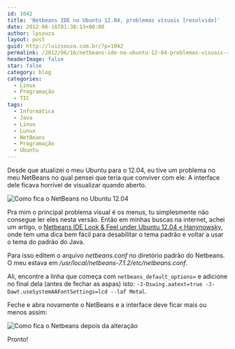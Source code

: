 ```yaml
---
id: 1042
title: 'Netbeans IDE no Ubuntu 12.04, problemas visuais [resolvido]'
date: 2012-06-16T01:38:13+00:00
author: lpsouza
layout: post
guid: http://luizsouza.com.br/?p=1042
permalink: /2012/06/16/netbeans-ide-no-ubuntu-12-04-problemas-visuais-resolvido/
headerImage: false
star: false
category: blog
categories:
  - Linux
  - Programação
  - TIC
tags:
  - Informática
  - Java
  - Linux
  - Lunux
  - NetBeans
  - Programação
  - Ubuntu
---
```

Desde que atualizei o meu Ubuntu para o 12.04, eu tive um problema no meu NetBeans no qual pensei que teria que conviver com ele: A interface dele ficava horrível de visualizar quando aberto.

![Como fica o NetBeans no Ubuntu 12.04](https://luizsouza.com.br/wp-content/upload/2012/06/Captura-de-tela-de-2012-06-16-011910.png)

Pra mim o principal problema visual é os menus, tu simplesmente não consegue ler eles nesta versão. Então em minhas buscas na internet, achei um artigo, o [Netbeans IDE Look & Feel under Ubuntu 12.04 « Hanynowsky](http://hanynowsky.wordpress.com/2012/04/27/netbeans-ide-look-feel-under-ubuntu-12-04/), onde tem uma dica bem fácil para desabilitar o tema padrão e voltar a usar o tema do padrão do Java.

Para isso editem o arquivo _netbeans.conf_ no diretório padrão do Netbeans. O meu estava em _/usr/local/netbeans-7.1.2/etc/netbeans.conf_.

Ali, encontre a linha que começa com `netbeans_default_options=` e adicione no final dela (antes de fechar as aspas) isto: `-J-Dswing.aatext=true -J-Dawt.useSystemAAFontSettings=lcd --laf Metal`.

Feche e abra novamente o NetBeans e a interface deve ficar mais ou menos assim:

![Como fica o Netbeans depois da alteração](https://luizsouza.com.br/wp-content/upload/2012/06/Captura-de-tela-de-2012-06-16-013347.png)

Pronto!
